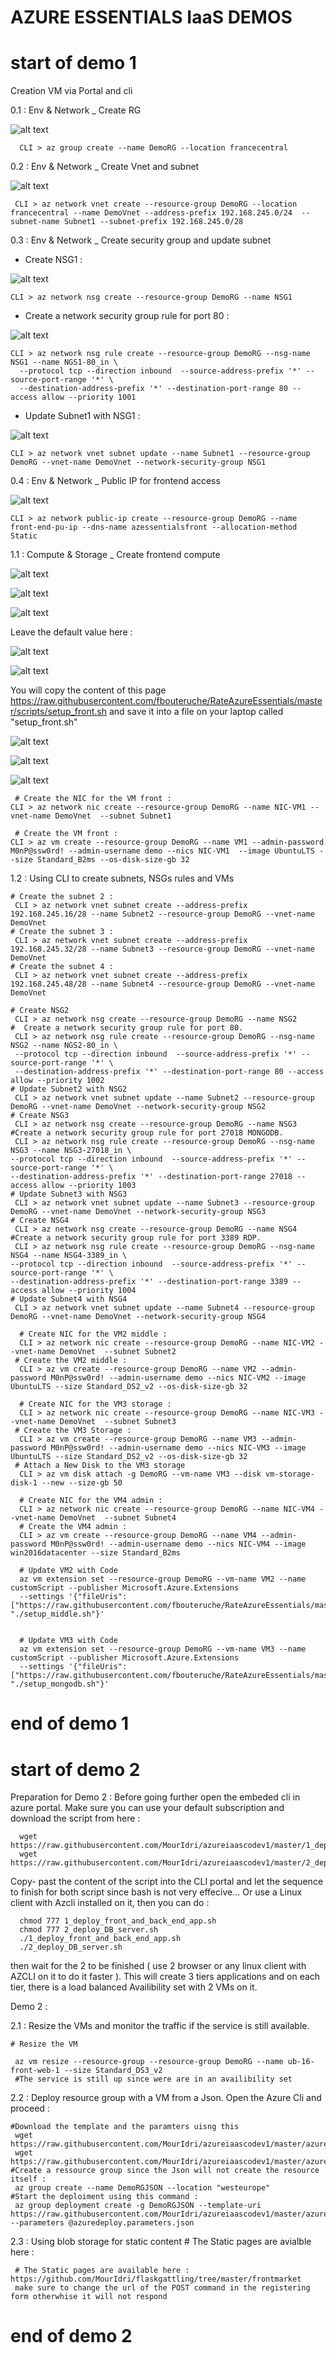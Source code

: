 # AZURE ESSENTIALS IaaS DEMOS

# start of demo 1 

Creation VM via Portal and cli

   0.1 : Env & Network _ Create RG 
       
   ![alt text](https://rgcloudmouradgeneraleuro.blob.core.windows.net/mouradpublicontainer/AZ_ESSEN_1.jpg) 
   
      CLI > az group create --name DemoRG --location francecentral
     

   0.2 : Env & Network _ Create Vnet and subnet
   
   ![alt text](https://rgcloudmouradgeneraleuro.blob.core.windows.net/mouradpublicontainer/AZ_ESSEN_2.jpg) 
     
     CLI > az network vnet create --resource-group DemoRG --location francecentral --name DemoVnet --address-prefix 192.168.245.0/24  --subnet-name Subnet1 --subnet-prefix 192.168.245.0/28


   0.3 : Env & Network _ Create security group and update subnet

   - Create NSG1 :
   
   ![alt text](https://rgcloudmouradgeneraleuro.blob.core.windows.net/mouradpublicontainer/AZ_ESSEN_4.jpg) 
    
    CLI > az network nsg create --resource-group DemoRG --name NSG1
   
   - Create a network security group rule for port 80 :
   
   ![alt text](https://rgcloudmouradgeneraleuro.blob.core.windows.net/mouradpublicontainer/AZ_ESSEN_4.jpg) 
   
    CLI > az network nsg rule create --resource-group DemoRG --nsg-name NSG1 --name NGS1-80_in \
      --protocol tcp --direction inbound  --source-address-prefix '*' --source-port-range '*' \
      --destination-address-prefix '*' --destination-port-range 80 --access allow --priority 1001   
   
   - Update Subnet1 with NSG1 :   
   
   ![alt text](https://rgcloudmouradgeneraleuro.blob.core.windows.net/mouradpublicontainer/AZ_ESSEN_5.jpg) 
   
    CLI > az network vnet subnet update --name Subnet1 --resource-group DemoRG --vnet-name DemoVnet --network-security-group NSG1

   0.4 : Env & Network _ Public IP for frontend access
   
   ![alt text](https://rgcloudmouradgeneraleuro.blob.core.windows.net/mouradpublicontainer/AZ_ESSEN_6.jpg) 
   
    CLI > az network public-ip create --resource-group DemoRG --name front-end-pu-ip --dns-name azessentialsfront --allocation-method Static

   1.1 : Compute & Storage _ Create frontend compute 
   
   ![alt text](https://rgcloudmouradgeneraleuro.blob.core.windows.net/mouradpublicontainer/AZ_ESSEN_7.jpg) 
   
   
   ![alt text](https://rgcloudmouradgeneraleuro.blob.core.windows.net/mouradpublicontainer/AZ_ESSEN_7_1.jpg) 
   
   
   ![alt text](https://rgcloudmouradgeneraleuro.blob.core.windows.net/mouradpublicontainer/AZ_ESSEN_7_2.jpg) 
   
   
   Leave the default value here : 
   
   ![alt text](https://rgcloudmouradgeneraleuro.blob.core.windows.net/mouradpublicontainer/AZ_ESSEN_7_3.jpg) 
   
   
   ![alt text](https://rgcloudmouradgeneraleuro.blob.core.windows.net/mouradpublicontainer/AZ_ESSEN_7_4.jpg) 
   
   
   You will copy the content of this page https://raw.githubusercontent.com/fbouteruche/RateAzureEssentials/master/scripts/setup_front.sh and save it into a file on your laptop called "setup_front.sh"
   
   
   ![alt text](https://rgcloudmouradgeneraleuro.blob.core.windows.net/mouradpublicontainer/AZ_ESSEN_7_4_1.jpg) 
   
   
   ![alt text](https://rgcloudmouradgeneraleuro.blob.core.windows.net/mouradpublicontainer/AZ_ESSEN_7_5.jpg) 
   
   
   ![alt text](https://rgcloudmouradgeneraleuro.blob.core.windows.net/mouradpublicontainer/AZ_ESSEN_7_6.jpg) 
   
     
     
     # Create the NIC for the VM front :
    CLI > az network nic create --resource-group DemoRG --name NIC-VM1 --vnet-name DemoVnet  --subnet Subnet1 
    
     # Create the VM front :
    CLI > az vm create --resource-group DemoRG --name VM1 --admin-password M0nP@ssw0rd! --admin-username demo --nics NIC-VM1  --image UbuntuLTS --size Standard_B2ms --os-disk-size-gb 32


   1.2 : Using CLI to create subnets, NSGs rules and VMs

    # Create the subnet 2 :
     CLI > az network vnet subnet create --address-prefix 192.168.245.16/28 --name Subnet2 --resource-group DemoRG --vnet-name DemoVnet
    # Create the subnet 3 :     
     CLI > az network vnet subnet create --address-prefix 192.168.245.32/28 --name Subnet3 --resource-group DemoRG --vnet-name DemoVnet
    # Create the subnet 4 :     
     CLI > az network vnet subnet create --address-prefix 192.168.245.48/28 --name Subnet4 --resource-group DemoRG --vnet-name DemoVnet

    # Create NSG2
     CLI > az network nsg create --resource-group DemoRG --name NSG2
    #  Create a network security group rule for port 80. 
     CLI > az network nsg rule create --resource-group DemoRG --nsg-name NSG2 --name NGS2-80_in \
     --protocol tcp --direction inbound  --source-address-prefix '*' --source-port-range '*' \
     --destination-address-prefix '*' --destination-port-range 80 --access allow --priority 1002
    # Update Subnet2 with NSG2
     CLI > az network vnet subnet update --name Subnet2 --resource-group DemoRG --vnet-name DemoVnet --network-security-group NSG2
    # Create NSG3
     CLI > az network nsg create --resource-group DemoRG --name NSG3
    #Create a network security group rule for port 27018 MONGODB.
     CLI > az network nsg rule create --resource-group DemoRG --nsg-name NSG3 --name NSG3-27018_in \
    --protocol tcp --direction inbound  --source-address-prefix '*' --source-port-range '*' \
    --destination-address-prefix '*' --destination-port-range 27018 --access allow --priority 1003
    # Update Subnet3 with NSG3
     CLI > az network vnet subnet update --name Subnet3 --resource-group DemoRG --vnet-name DemoVnet --network-security-group NSG3
    # Create NSG4
     CLI > az network nsg create --resource-group DemoRG --name NSG4
    #Create a network security group rule for port 3389 RDP.
     CLI > az network nsg rule create --resource-group DemoRG --nsg-name NSG4 --name NSG4-3389_in \
    --protocol tcp --direction inbound  --source-address-prefix '*' --source-port-range '*' \
    --destination-address-prefix '*' --destination-port-range 3389 --access allow --priority 1004
    # Update Subnet4 with NSG4
     CLI > az network vnet subnet update --name Subnet4 --resource-group DemoRG --vnet-name DemoVnet --network-security-group NSG4

      # Create NIC for the VM2 middle :
      CLI > az network nic create --resource-group DemoRG --name NIC-VM2 --vnet-name DemoVnet  --subnet Subnet2
     # Create the VM2 middle :
      CLI > az vm create --resource-group DemoRG --name VM2 --admin-password M0nP@ssw0rd! --admin-username demo --nics NIC-VM2 --image UbuntuLTS --size Standard_DS2_v2 --os-disk-size-gb 32
 
      # Create NIC for the VM3 storage :
      CLI > az network nic create --resource-group DemoRG --name NIC-VM3 --vnet-name DemoVnet  --subnet Subnet3 
     # Create the VM3 Storage :
      CLI > az vm create --resource-group DemoRG --name VM3 --admin-password M0nP@ssw0rd! --admin-username demo --nics NIC-VM3 --image UbuntuLTS --size Standard_DS2_v2 --os-disk-size-gb 32 
     # Attach a New Disk to the VM3 storage 
      CLI > az vm disk attach -g DemoRG --vm-name VM3 --disk vm-storage-disk-1 --new --size-gb 50
  
      # Create NIC for the VM4 admin :
      CLI > az network nic create --resource-group DemoRG --name NIC-VM4 --vnet-name DemoVnet  --subnet Subnet4
      # Create the VM4 admin :
      CLI > az vm create --resource-group DemoRG --name VM4 --admin-password M0nP@ssw0rd! --admin-username demo --nics NIC-VM4 --image win2016datacenter --size Standard_B2ms 
    
      # Update VM2 with Code
      az vm extension set --resource-group DemoRG --vm-name VM2 --name customScript --publisher Microsoft.Azure.Extensions
      --settings '{"fileUris": ["https://raw.githubusercontent.com/fbouteruche/RateAzureEssentials/master/scripts/setup_middle.sh"],"commandToExecute": "./setup_middle.sh"}'

   
      # Update VM3 with Code
      az vm extension set --resource-group DemoRG --vm-name VM3 --name customScript --publisher Microsoft.Azure.Extensions
      --settings '{"fileUris": ["https://raw.githubusercontent.com/fbouteruche/RateAzureEssentials/master/scripts/setup_mongodb.sh"],"commandToExecute": "./setup_mongodb.sh"}'

# end of demo 1

# start of demo 2

Preparation for Demo 2 : Before going further open the embeded cli in azure portal. Make sure you can use your default subscription and download the script from here : 

      wget https://raw.githubusercontent.com/MourIdri/azureiaascodev1/master/1_deploy_front_and_back_end_app.sh
      wget https://raw.githubusercontent.com/MourIdri/azureiaascodev1/master/2_deploy_DB_server.sh
      
Copy- past the content of the script into the CLI portal and let the sequence to finish for both script  since bash is not very effecive... Or use a Linux client with Azcli installed on it, then you can do : 

      chmod 777 1_deploy_front_and_back_end_app.sh
      chmod 777 2_deploy_DB_server.sh
      ./1_deploy_front_and_back_end_app.sh
      ./2_deploy_DB_server.sh

then wait for the 2 to be finished ( use 2 browser or any linux client with AZCLI on it to do it faster ). 
This will create 3 tiers applications and on each tier, there is a load balanced Availibility set with 2 VMs on it. 

Demo 2 : 

   2.1 : Resize the VMs and monitor the traffic if the service is still available. 
   
    # Resize the VM

     az vm resize --resource-group --resource-group DemoRG --name ub-16-front-web-1 --size Standard_DS3_v2
     #The service is still up since were are in an availibility set
   
   2.2 : Deploy resource group with a VM from a Json. Open the Azure Cli and proceed : 
   
    #Download the template and the paramters uisng this 
     wget https://raw.githubusercontent.com/MourIdri/azureiaascodev1/master/azuredeploy.json
     wget https://raw.githubusercontent.com/MourIdri/azureiaascodev1/master/azuredeploy.parameters.json
    #Create a ressource group since the Json will not create the resource itself : 
     az group create --name DemoRGJSON --location "westeurope"
    #Start the deploiment using this command : 
     az group deployment create -g DemoRGJSON --template-uri https://raw.githubusercontent.com/MourIdri/azureiaascodev1/master/azuredeploy.json --parameters @azuredeploy.parameters.json

   2.3 : Using blob storage for static content  # The Static pages are avialble here : 
    
     # The Static pages are available here : https://github.com/MourIdri/flaskgattling/tree/master/frontmarket 
     make sure to change the url of the POST command in the registering form otherwhise it will not respond

# end of demo 2
